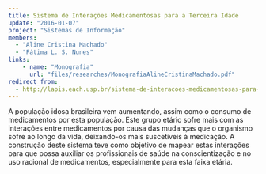 ```yaml
---
title: Sistema de Interações Medicamentosas para a Terceira Idade
update: "2016-01-07"
project: "Sistemas de Informação"
members:
  - "Aline Cristina Machado"
  - "Fátima L. S. Nunes"
links:
    - name: "Monografia"
      url: "files/researches/MonografiaAlineCristinaMachado.pdf"
redirect_from:
  - http://lapis.each.usp.br/sistema-de-interacoes-medicamentosas-para-a-terceira-idade/
---
```


A população idosa brasileira vem aumentando, assim como o consumo de medicamentos por esta população. Este grupo etário sofre mais com as interações entre medicamentos por causa das mudanças que o organismo sofre ao longo da vida, deixando-os mais suscetíveis à medicação. A construção deste sistema teve como objetivo de mapear estas interações para que possa auxiliar os profissionais de saúde na conscientização e no uso racional de medicamentos, especialmente para esta faixa etária.
